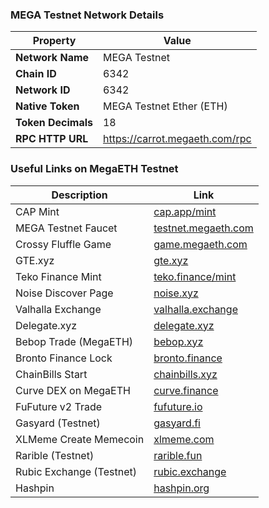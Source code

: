 ### MEGA Testnet Network Details

| Property                | Value                             |
|-------------------------|-----------------------------------|
| **Network Name**        | MEGA Testnet                      |
| **Chain ID**            | 6342                              |
| **Network ID**          | 6342                              |
| **Native Token**        | MEGA Testnet Ether (ETH)          |
| **Token Decimals**      | 18                                |
| **RPC HTTP URL**        | https://carrot.megaeth.com/rpc    |


### Useful Links on MegaETH Testnet

| Description                             | Link                                                       |
|-----------------------------------------|------------------------------------------------------------|
| CAP Mint                                | [cap.app/mint](https://cap.app/mint)                      |
| MEGA Testnet Faucet                     | [testnet.megaeth.com](https://testnet.megaeth.com/#2)     |
| Crossy Fluffle Game                     | [game.megaeth.com](https://game.megaeth.com/crossy-fluffle) |
| GTE.xyz                                 | [gte.xyz](https://www.gte.xyz/)                           |
| Teko Finance Mint                       | [teko.finance/mint](https://testnet.teko.finance/mint)    |
| Noise Discover Page                     | [noise.xyz](https://app.noise.xyz/pages/discover)         |
| Valhalla Exchange                       | [valhalla.exchange](https://app.valhalla.exchange/trade/BTC) |
| Delegate.xyz                            | [delegate.xyz](https://delegate.xyz/)                     |
| Bebop Trade (MegaETH)                   | [bebop.xyz](https://bebop.xyz/trade?network=megaeth&)     |
| Bronto Finance Lock                     | [bronto.finance](https://bronto.finance/lock)             |
| ChainBills Start                        | [chainbills.xyz](https://chainbills.xyz/start)            |
| Curve DEX on MegaETH                    | [curve.finance](https://www.curve.finance/dex/megaeth/pools/) |
| FuFuture v2 Trade                       | [fufuture.io](https://appv2.fufuture.io/u/trade)          |
| Gasyard (Testnet)                       | [gasyard.fi](https://app.gasyard.fi/?env=testnet)         |
| XLMeme Create Memecoin                  | [xlmeme.com](https://testnet.xlmeme.com/create-memecoin)  |
| Rarible (Testnet)                       | [rarible.fun](https://testnet.rarible.fun/)               |
| Rubic Exchange (Testnet)                | [rubic.exchange](https://testnet.rubic.exchange/?)        |
| Hashpin                                 | [hashpin.org](https://hashpin.org/)                       |
